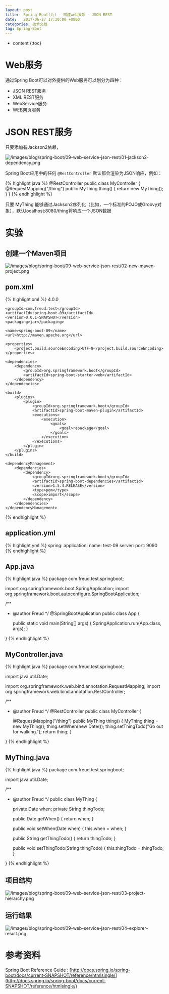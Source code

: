 ```yaml
---
layout: post
title:  Spring Boot(九) - 构建web服务 - JSON REST
date:   2017-06-27 17:30:00 +0800
categories: 技术文档
tag: Spring-Boot
---
```


* content
{:toc}


Web服务
==================

通过Spring Boot可以对外提供的Web服务可以划分为四种：

+ JSON REST服务
+ XML REST服务
+ WebService服务
+ WEB网页服务


JSON REST服务
==================

只要添加有Jackson2依赖，

![/images/blog/spring-boot/09-web-service-json-rest/01-jackson2-dependency.png](/images/blog/spring-boot/09-web-service-json-rest/01-jackson2-dependency.png)

Spring Boot应用中的任何 `@RestController` 默认都会渲染为JSON响应，例如：

{% highlight java %}
@RestController
public class MyController {
	@RequestMapping("/thing")
	public MyThing thing() {
		return new MyThing();
	}
}
{% endhighlight %}

只要 MyThing 能够通过Jackson2序列化（比如，一个标准的POJO或Groovy对象），默认localhost:8080/thing将响应一个JSON数据


实验
==================

创建一个Maven项目
------------------

![/images/blog/spring-boot/09-web-service-json-rest/02-new-maven-project.png](/images/blog/spring-boot/09-web-service-json-rest/02-new-maven-project.png)

pom.xml
------------------

{% highlight xml %}
<project xmlns="http://maven.apache.org/POM/4.0.0" xmlns:xsi="http://www.w3.org/2001/XMLSchema-instance"
	xsi:schemaLocation="http://maven.apache.org/POM/4.0.0 http://maven.apache.org/xsd/maven-4.0.0.xsd">
	<modelVersion>4.0.0</modelVersion>

	<groupId>com.freud.test</groupId>
	<artifactId>spring-boot-09</artifactId>
	<version>0.0.1-SNAPSHOT</version>
	<packaging>jar</packaging>

	<name>spring-boot-09</name>
	<url>http://maven.apache.org</url>

	<properties>
		<project.build.sourceEncoding>UTF-8</project.build.sourceEncoding>
	</properties>

	<dependencies>
		<dependency>
			<groupId>org.springframework.boot</groupId>
			<artifactId>spring-boot-starter-web</artifactId>
		</dependency>
	</dependencies>

	<build>
		<plugins>
			<plugin>
				<groupId>org.springframework.boot</groupId>
				<artifactId>spring-boot-maven-plugin</artifactId>
				<executions>
					<execution>
						<goals>
							<goal>repackage</goal>
						</goals>
					</execution>
				</executions>
			</plugin>
		</plugins>
	</build>

	<dependencyManagement>
		<dependencies>
			<dependency>
				<groupId>org.springframework.boot</groupId>
				<artifactId>spring-boot-dependencies</artifactId>
				<version>1.5.4.RELEASE</version>
				<type>pom</type>
				<scope>import</scope>
			</dependency>
		</dependencies>
	</dependencyManagement>
</project>
{% endhighlight %}

application.yml
------------------

{% highlight yml %}
spring:
  application:
    name: test-09
server:
  port: 9090
{% endhighlight %}

App.java
------------------

{% highlight java %}
package com.freud.test.springboot;

import org.springframework.boot.SpringApplication;
import org.springframework.boot.autoconfigure.SpringBootApplication;

/**
 * @author Freud
 */
@SpringBootApplication
public class App {

	public static void main(String[] args) {
		SpringApplication.run(App.class, args);
	}

}
{% endhighlight %}

MyController.java
------------------

{% highlight java %}
package com.freud.test.springboot;

import java.util.Date;

import org.springframework.web.bind.annotation.RequestMapping;
import org.springframework.web.bind.annotation.RestController;

/**
 * @author Freud
 */
@RestController
public class MyController {

	@RequestMapping("/thing")
	public MyThing thing() {
		MyThing thing = new MyThing();
		thing.setWhen(new Date());
		thing.setThingTodo("Go out for walking.");
		return thing;
	}

}
{% endhighlight %}

MyThing.java
------------------

{% highlight java %}
package com.freud.test.springboot;

import java.util.Date;

/**
 * @author Freud
 */
public class MyThing {

	private Date when;
	private String thingTodo;

	public Date getWhen() {
		return when;
	}

	public void setWhen(Date when) {
		this.when = when;
	}

	public String getThingTodo() {
		return thingTodo;
	}

	public void setThingTodo(String thingTodo) {
		this.thingTodo = thingTodo;
	}

}
{% endhighlight %}

项目结构
------------------

![/images/blog/spring-boot/09-web-service-json-rest/03-project-hierarchy.png](/images/blog/spring-boot/09-web-service-json-rest/03-project-hierarchy.png)

运行结果
------------------

![/images/blog/spring-boot/09-web-service-json-rest/04-explorer-result.png](/images/blog/spring-boot/09-web-service-json-rest/04-explorer-result.png)


参考资料
==================

Spring Boot Reference Guide : [http://docs.spring.io/spring-boot/docs/current-SNAPSHOT/reference/htmlsingle/](http://docs.spring.io/spring-boot/docs/current-SNAPSHOT/reference/htmlsingle/)
